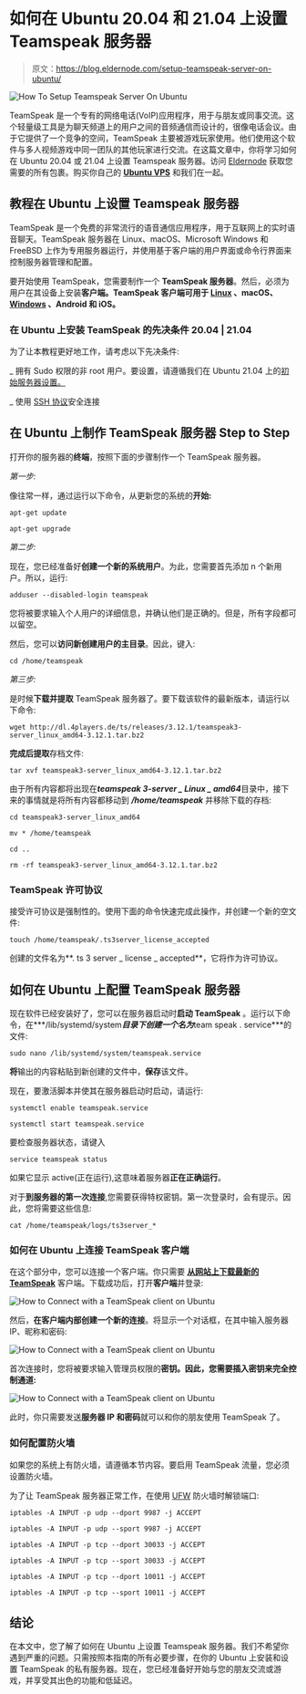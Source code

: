 # 如何在 Ubuntu 20.04 和 21.04 上设置 Teamspeak 服务器

> 原文：<https://blog.eldernode.com/setup-teamspeak-server-on-ubuntu/>

![How To Setup Teamspeak Server On Ubuntu](img/958533d5f75879dd672da28cac3f70a0.png)

TeamSpeak 是一个专有的网络电话(VoIP)应用程序，用于与朋友或同事交流。这个轻量级工具是为聊天频道上的用户之间的音频通信而设计的，很像电话会议。由于它提供了一个竞争的空间，TeamSpeak 主要被游戏玩家使用。他们使用这个软件与多人视频游戏中同一团队的其他玩家进行交流。在这篇文章中，你将学习如何在 Ubuntu 20.04 或 21.04 上设置 Teamspeak 服务器。访问 [Eldernode](https://eldernode.com/) 获取您需要的所有包裹。购买你自己的 **[Ubuntu VPS](https://eldernode.com/ubuntu-vps/)** 和我们在一起。

## **教程在 Ubuntu 上设置 Teamspeak 服务器**

TeamSpeak 是一个免费的非常流行的语音通信应用程序，用于互联网上的实时语音聊天。TeamSpeak 服务器在 Linux、macOS、Microsoft Windows 和 FreeBSD 上作为专用服务器运行，并使用基于客户端的用户界面或命令行界面来控制服务器管理和配置。

要开始使用 TeamSpeak，您需要制作一个 **TeamSpeak 服务器**。然后，必须为用户在其设备上安装**客户端。TeamSpeak 客户端可用于 [Linux](https://blog.eldernode.com/tag/linux/) 、macOS、 [Windows](https://blog.eldernode.com/tag/windows/) 、Android 和 iOS。**

### **在 Ubuntu 上安装 TeamSpeak 的先决条件 20.04 | 21.04**

为了让本教程更好地工作，请考虑以下先决条件:

_ 拥有 Sudo 权限的非 root 用户。要设置，请遵循我们在 Ubuntu 21.04 上的[初始服务器设置。](https://blog.eldernode.com/initial-server-setup-on-ubuntu-21-04/)

_ 使用 [SSH 协议](https://blog.eldernode.com/set-up-ssh-keys-ubuntu-20/)安全连接

## **在 Ubuntu 上制作 TeamSpeak 服务器 Step to Step**

打开你的服务器的**终端**，按照下面的步骤制作一个 TeamSpeak 服务器。

*第一步:*

像往常一样，通过运行以下命令，从更新您的系统的**开始:**

```
apt-get update
```

```
apt-get upgrade
```

*第二步:*

现在，您已经准备好**创建一个新的系统用户**。为此，您需要首先添加 n 个新用户。所以，运行:

```
adduser --disabled-login teamspeak
```

您将被要求输入个人用户的详细信息，并确认他们是正确的。但是，所有字段都可以留空。

然后，您可以**访问新创建用户的主目录**。因此，键入:

```
cd /home/teamspeak
```

*第三步:*

是时候**下载并提取** TeamSpeak 服务器了。要下载该软件的最新版本，请运行以下命令:

```
wget http://dl.4players.de/ts/releases/3.12.1/teamspeak3-server_linux_amd64-3.12.1.tar.bz2
```

**完成后提取**存档文件:

```
tar xvf teamspeak3-server_linux_amd64-3.12.1.tar.bz2
```

由于所有内容都将出现在***teamspeak 3-server _ Linux _ amd64***目录中，接下来的事情就是将所有内容都移动到 ***/home/teamspeak*** 并移除下载的存档:

```
cd teamspeak3-server_linux_amd64
```

```
mv * /home/teamspeak
```

```
cd ..
```

```
rm -rf teamspeak3-server_linux_amd64-3.12.1.tar.bz2
```

### **TeamSpeak 许可协议**

接受许可协议是强制性的。使用下面的命令快速完成此操作，并创建一个新的空文件:

```
touch /home/teamspeak/.ts3server_license_accepted
```

创建的文件名为**. ts 3 server _ license _ accepted**，它将作为许可协议。

## **如何在 Ubuntu 上配置 TeamSpeak 服务器**

现在软件已经安装好了，您可以在服务器启动时**启动 TeamSpeak** 。运行以下命令，在***/lib/systemd/system***目录下创建一个名为***team speak . service***的文件:

```
sudo nano /lib/systemd/system/teamspeak.service
```

**将**输出的内容粘贴到新创建的文件中，**保存**该文件。

现在，要激活脚本并使其在服务器启动时启动，请运行:

```
systemctl enable teamspeak.service
```

```
systemctl start teamspeak.service
```

要检查服务器状态，请键入

```
service teamspeak status
```

如果它显示 active(正在运行),这意味着服务器**正在正确运行**。

对于**到服务器的第一次连接**,您需要获得特权密钥。第一次登录时，会有提示。因此，您将需要这些信息:

```
cat /home/teamspeak/logs/ts3server_*
```

### **如何在 Ubuntu 上连接 TeamSpeak 客户端**

在这个部分中，您可以连接一个客户端。你只需要 **[从网站上下载最新的 TeamSpeak](https://www.teamspeak.com/en/your-download/)** 客户端。下载成功后，打开**客户端**并登录:

![How to Connect with a TeamSpeak client on Ubuntu](img/ffdfce6c9df4471066897c127de91061.png)

然后，**在客户端内部创建一个新的连接**。将显示一个对话框，在其中输入服务器 IP、昵称和密码:

![How to Connect with a TeamSpeak client on Ubuntu](img/68a6077c841d374ede4773ea3649e0fc.png)

首次连接时，您将被要求输入管理员权限的**密钥。因此，您需要插入密钥来完全控制通道:**

![How to Connect with a TeamSpeak client on Ubuntu](img/da93b034c2b7acec6312164bb2a8756c.png)

此时，你只需要发送**服务器 IP 和密码**就可以和你的朋友使用 TeamSpeak 了。

### **如何配置防火墙**

如果您的系统上有防火墙，请遵循本节内容。要启用 TeamSpeak 流量，您必须设置防火墙。

为了让 TeamSpeak 服务器正常工作，在使用 [UFW](https://blog.eldernode.com/setup-firewall-ufw-ubuntu-20/) 防火墙时解锁端口:

```
iptables -A INPUT -p udp --dport 9987 -j ACCEPT
```

```
iptables -A INPUT -p udp --sport 9987 -j ACCEPT
```

```
iptables -A INPUT -p tcp --dport 30033 -j ACCEPT
```

```
iptables -A INPUT -p tcp --sport 30033 -j ACCEPT
```

```
iptables -A INPUT -p tcp --dport 10011 -j ACCEPT
```

```
iptables -A INPUT -p tcp --sport 10011 -j ACCEPT
```

## 结论

在本文中，您了解了如何在 Ubuntu 上设置 Teamspeak 服务器。我们不希望你遇到严重的问题。只需按照本指南的所有必要步骤，在你的 Ubuntu 上安装和设置 TeamSpeak 的私有服务器。现在，您已经准备好开始与您的朋友交流或游戏，并享受其出色的功能和低延迟。